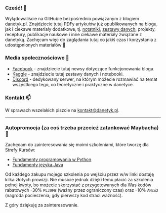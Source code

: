 ### Cześć! 👋

Wylądowaliście na GitHubie bezpośrednio powiązanym z blogiem [danetyk.pl](https://danetyk.pl/). Znajdziecie tutaj 
[PDFy](https://github.com/danetykpl/danetykpl/tree/main/artyku%C5%82y) artykułów już opublikowanych na blogu, 
jak i ciekawe materiały dodatkowe, tj. [notatniki](https://github.com/danetykpl/danetykpl/tree/main/notatniki), 
[zestawy danych](https://github.com/danetykpl/danetykpl/tree/main/notatniki/zestawy_danych), 
projekty, receptury, publikacje naukowe i inne ciekawe materiały związane z danetyką. Zachęcam więc do zaglądania 
tutaj co jakiś czas i korzystania z udostępnionych materiałów 🤖

### Media społecznościowe 🤝

* [Facebook](https://www.facebook.com/danetykpl) - znajdziecie tutaj newsy dotyczące funkcjonowania bloga.
* [Kaggle](https://www.kaggle.com/danetykpl) - znajdziecie tutaj zestawy danych i notebooki.
* [Discord](https://discord.gg/sJbTqMsZEM) - dedykowany serwer, na którym możecie rozmawiać na temat wszystkiego tego, co teoretyczne i praktyczne w danetyce. 

### Kontakt 📫
W sprawach wszelakich piszcie na kontakt@danetyk.pl.

---

### Autopromocja (za coś trzeba przecież zatankować Maybacha) 🌱

Zachęcam do zainteresowania się moimi szkoleniami, które tworzę dla Strefy Kursów:

 * [Fundamenty programowania w Python](https://strefakursow.pl/kursy/programowanie/fundamenty_programowania_w_python.html?ref=111440)
 * [Fundamenty języka Java](https://strefakursow.pl/kursy/programowanie/fundamenty_jezyka_java.html?ref=111440)
  
Od każdego zakupu mojego szkolenia po wejściu przez w/w linki dostaję kilka złotych prowizji. Nie musicie jednak dzięki 
temu płacić za szkolenia pełnej kwoty, bo możecie skorzystać z przygotowanych dla Was kodów rabatowych -30% `PL30FB` 
(ważny przez ograniczony czas) oraz -10% `ANco2` (nagroda pocieszenia, gdy pierwszy kod straci ważność).

Z góry dziękuję za zainteresowanie.
